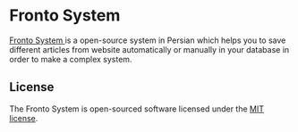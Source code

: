 # Fronto System

[Fronto System ](http://fronto.ir) is a open-source system in Persian which helps you to save different articles from website automatically or manually in your database in order to make a complex system.

## License

The Fronto System is open-sourced software licensed under the [MIT license](http://opensource.org/licenses/MIT).
